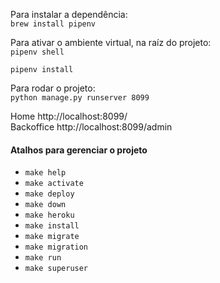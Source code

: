 Para instalar a dependência:  
`brew install pipenv`   
  

Para ativar o ambiente virtual, na raíz do projeto:  
`pipenv shell`   

`pipenv install`

Para rodar o projeto:    
`python manage.py runserver 8099`    


Home http://localhost:8099/   
Backoffice http://localhost:8099/admin


#### Atalhos para gerenciar o projeto  

- `make help`
- `make activate`
- `make deploy`
- `make down`
- `make heroku`
- `make install`
- `make migrate`
- `make migration`
- `make run`
- `make superuser`
